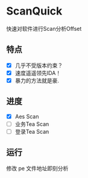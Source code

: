 # ScanQuick
快速对软件进行Scan分析Offset

## 特点
- [x] 几乎不受版本约束？
- [x] 速度遥遥领先IDA！
- [x] 暴力的方法就是豪.

## 进度
- [x] Aes Scan
- [ ] 业务Tea Scan
- [ ] 登录Tea Scan

## 运行
修改 pe 文件地址即刻分析
